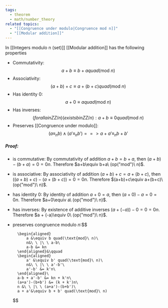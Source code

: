 ```yaml
---
tags:
  - theorem
  - math/number_theory
related topics:
  - "[[Congruence under modulo|Congruence mod n]]"
  - "[[Modular addition]]"
---
```

In [[Integers modulo n (set)]] [[Modular addition]] has the following properties
- Commutativity:$$
	 a + b \equiv b + a quad(\text{mod}\ n)
	$$
- Associativity:$$
		(a + b) + c \equiv a + (b + c) quad(\text{mod}\ n)
	$$
- Has identity $0$:$$
		a + 0 \equiv a quad(\text{mod}\ n)
	$$
- Has inverses:$$
	( forall a in ZZ/n)( exists b in ZZ/n): a + b \equiv 0 quad(\text{mod}\ n)
	$$
- Preserves [[Congruence under modulo]]:$$
		(a\equiv_n b) \land (a'\equiv_n b') ==> a+a'\equiv_n b+b'
	$$
##### Proof:
- is commutative:
	By commutativity of addition $a+b=b+a$, then $(a+b)-(b+a)=0=0n$. Therefore $a+b\equiv b+a\ (op("mod")\ n)$.
- is associative:
	By associativity of addition $(a+b)+c=a+(b+c)$, then $\big((a+b)+c\big)-\big(a+(b+c)\big)=0=0n$. Therefore $(a+b)+c\equiv a+(b+c)\ (op("mod")\ n)$.
- has identity $0$:
	By identity of addition $a+0=a$, then $(a+0)-a=0=0n$. Therefore $a+0\equiv a\ (op("mod")\ n)$.
- has inverses:
	By existence of additive inverses $(a+(-a))-0=0=0n$. Therefore $a + (-a)\equiv 0\ (op("mod")\ n)$.
- preserves congruence modulo $n$:$$
	
		\begin{aligned}
			a &\equiv b quad(\text{mod}\ n)\
			n&\ \ |\ \ a-b\
			a-b &= kn
		\end{aligned}&\qquad
		\begin{aligned}
			a' &\equiv b' quad(\text{mod}\ n)\
			n&\ \ |\ \ a'-b'\
			a'-b' &= k'n\
		\end{aligned}\
		a-b + a'-b' &= kn + k'n\
		(a+a')-(b+b') &= (k + k')n\
		n &\ \ |\ \ (a+a')-(b+b')\
		a + a'&\equiv b + b' quad(\text{mod}\ n)
	
	$$